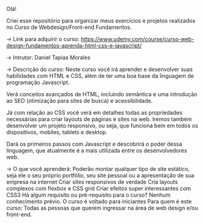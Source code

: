 Olá! 

Criei esse repositório para organizar meus exercícios e projetos realizados no Curso de Webdesign/Front-end Fundamentos.

-> Link para adquirir o curso: https://www.udemy.com/course/curso-web-design-fundamentos-aprenda-html-css-e-javascript/

-> Intrutor: Daniel Tapias Morales

-> Descrição do curso:
Neste curso você irá aprender e desenvolver suas habilidades com HTML e CSS, além de ter uma boa base da linguagem de programação Javascript.

Verá conceitos avançados de HTML, incluindo semântica e uma introdução ao SEO (otimização para sites de busca) e acessibilidade.

Já com relação ao CSS você verá em detalhes todas as propriedades necessárias para criar layouts de páginas e sites na web. Iremos também desenvolver um projeto responsivo, ou seja, que funciona bem em todos os dispositivos, mobiles, tablets e desktop.

Dará os primeiros passos com Javascript e descobrirá o poder dessa linguagem, que atualmente é a mais utilizada entre os desenvolvedores web.

-> O que você aprenderá:
Poderão montar qualquer tipo de site estático, seja ele o seu próprio portfólio, seu site pessoal ou a apresentação de sua empresa na internet
Criar sites responsivos de verdade
Cria layouts complexos com flexbox e CSS grid
Criar efeitos super interessantes com CSS3
Há algum requisito ou pré-requisito para o curso?
Nenhum conhecimento prévio. O curso é voltado para iniciantes
Para quem é este curso:
Todas as pessoas que querem ingressar na área de web design e/ou front-end.